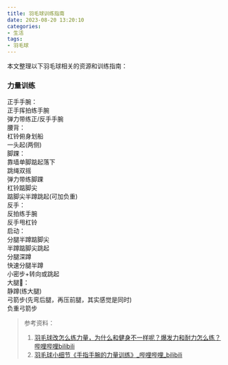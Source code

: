 ```yaml
---
title: 羽毛球训练指南
date: 2023-08-20 13:20:10
categories:
- 生活 
tags:
- 羽毛球 
---
```

本文整理以下羽毛球相关的资源和训练指南：

### 力量训练
正手手腕：  
正手挥拍练手腕  
弹力带练正/反手手腕  
腰背：  
杠铃俯身划船  
一头起(两侧)  
脚踝：  
靠墙单脚踮起落下  
跳绳双摇  
弹力带练脚踝  
杠铃踮脚尖  
踮脚尖半蹲跳起(可加负重)  
反手：  
反拍练手腕  
反手甩杠铃  
启动：  
分腿半蹲踮脚尖  
半蹲踮脚尖跳起  
分腿深蹲  
快速分腿半蹲  
小密步+转向或跳起  
大腿🦵：  
静蹲(练大腿)  
弓箭步(先弯后腿，再压前腿，其实感觉是同时)  
负重弓箭步

> 参考资料：
> 1. [羽毛球改怎么练力量，为什么和健身不一样呢？爆发力和耐力怎么练？哔哩哔哩bilibili](https://www.bilibili.com/video/BV12t4y1e7L4/?spm_id_from=333.337.search-card.all.click&vd_source=71b57f2bb132ac1f88ed255cad4a06a6)
> 2. [羽毛球小细节《手指手腕的力量训练》_哔哩哔哩_bilibili](https://www.bilibili.com/video/BV1gv41167t1/?spm_id_from=333.999.0.0)
